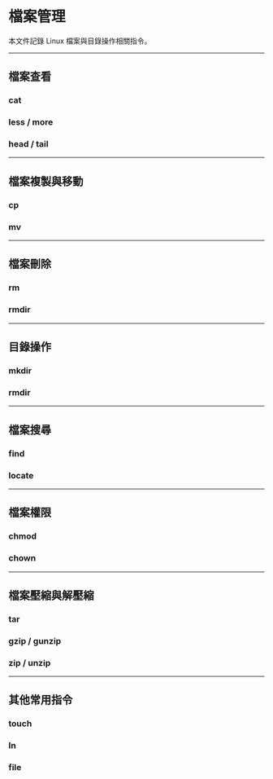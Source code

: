 # 檔案管理

本文件記錄 Linux 檔案與目錄操作相關指令。

---

## 檔案查看

### cat

### less / more

### head / tail

---

## 檔案複製與移動

### cp

### mv

---

## 檔案刪除

### rm

### rmdir

---

## 目錄操作

### mkdir

### rmdir

---

## 檔案搜尋

### find

### locate

---

## 檔案權限

### chmod

### chown

---

## 檔案壓縮與解壓縮

### tar

### gzip / gunzip

### zip / unzip

---

## 其他常用指令

### touch

### ln

### file
